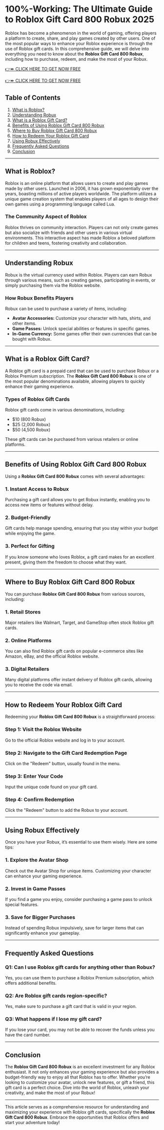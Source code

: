 # 100%-Working: The Ultimate Guide to Roblox Gift Card 800 Robux 2025

Roblox has become a phenomenon in the world of gaming, offering players a platform to create, share, and play games created by other users. One of the most popular ways to enhance your Roblox experience is through the use of Roblox gift cards. In this comprehensive guide, we will delve into everything you need to know about the **Roblox Gift Card 800 Robux**, including how to purchase, redeem, and make the most of your Robux. 

[👉⏩ CLICK HERE TO GET NOW FREE](https://getfreelink.pro/Xbox/)

[👉⏩ CLICK HERE TO GET NOW FREE](https://getfreelink.pro/Xbox/)


## Table of Contents

1. [What is Roblox?](#what-is-roblox)
2. [Understanding Robux](#understanding-robux)
3. [What is a Roblox Gift Card?](#what-is-a-roblox-gift-card)
4. [Benefits of Using Roblox Gift Card 800 Robux](#benefits-of-using-roblox-gift-card-800-robux)
5. [Where to Buy Roblox Gift Card 800 Robux](#where-to-buy-roblox-gift-card-800-robux)
6. [How to Redeem Your Roblox Gift Card](#how-to-redeem-your-roblox-gift-card)
7. [Using Robux Effectively](#using-robux-effectively)
8. [Frequently Asked Questions](#frequently-asked-questions)
9. [Conclusion](#conclusion)

---

## What is Roblox?

Roblox is an online platform that allows users to create and play games made by other users. Launched in 2006, it has grown exponentially over the years, boasting millions of active players worldwide. The platform utilizes a unique game creation system that enables players of all ages to design their own games using a programming language called Lua.

### The Community Aspect of Roblox

Roblox thrives on community interaction. Players can not only create games but also socialize with friends and other users in various virtual environments. This interactive aspect has made Roblox a beloved platform for children and teens, fostering creativity and collaboration.

---

## Understanding Robux

Robux is the virtual currency used within Roblox. Players can earn Robux through various means, such as creating games, participating in events, or simply purchasing them via the Roblox website. 

### How Robux Benefits Players

Robux can be used to purchase a variety of items, including:

- **Avatar Accessories:** Customize your character with hats, shirts, and other items.
- **Game Passes:** Unlock special abilities or features in specific games.
- **In-Game Currency:** Some games offer their own currencies that can be bought with Robux.

---

## What is a Roblox Gift Card?

A Roblox gift card is a prepaid card that can be used to purchase Robux or a Roblox Premium subscription. The **Roblox Gift Card 800 Robux** is one of the most popular denominations available, allowing players to quickly enhance their gaming experience.

### Types of Roblox Gift Cards

Roblox gift cards come in various denominations, including:

- $10 (800 Robux)
- $25 (2,000 Robux)
- $50 (4,500 Robux)

These gift cards can be purchased from various retailers or online platforms.

---

## Benefits of Using Roblox Gift Card 800 Robux

Using a **Roblox Gift Card 800 Robux** comes with several advantages:

### 1. Instant Access to Robux

Purchasing a gift card allows you to get Robux instantly, enabling you to access new items or features without delay.

### 2. Budget-Friendly

Gift cards help manage spending, ensuring that you stay within your budget while enjoying the game.

### 3. Perfect for Gifting

If you know someone who loves Roblox, a gift card makes for an excellent present, giving them the freedom to choose what they want.

---

## Where to Buy Roblox Gift Card 800 Robux

You can purchase **Roblox Gift Card 800 Robux** from various sources, including:

### 1. Retail Stores

Major retailers like Walmart, Target, and GameStop often stock Roblox gift cards. 

### 2. Online Platforms

You can also find Roblox gift cards on popular e-commerce sites like Amazon, eBay, and the official Roblox website.

### 3. Digital Retailers

Many digital platforms offer instant delivery of Roblox gift cards, allowing you to receive the code via email.

---

## How to Redeem Your Roblox Gift Card

Redeeming your **Roblox Gift Card 800 Robux** is a straightforward process:

### Step 1: Visit the Roblox Website

Go to the official Roblox website and log in to your account.

### Step 2: Navigate to the Gift Card Redemption Page

Click on the "Redeem" button, usually found in the menu.

### Step 3: Enter Your Code

Input the unique code found on your gift card. 

### Step 4: Confirm Redemption

Click the "Redeem" button to add the Robux to your account.

---

## Using Robux Effectively

Once you have your Robux, it’s essential to use them wisely. Here are some tips:

### 1. Explore the Avatar Shop

Check out the Avatar Shop for unique items. Customizing your character can enhance your gaming experience.

### 2. Invest in Game Passes

If you find a game you enjoy, consider purchasing a game pass to unlock special features.

### 3. Save for Bigger Purchases

Instead of spending Robux impulsively, save for larger items that can significantly enhance your gameplay.

---

## Frequently Asked Questions

### Q1: Can I use Roblox gift cards for anything other than Robux?

Yes, you can use them to purchase a Roblox Premium subscription, which offers additional benefits.

### Q2: Are Roblox gift cards region-specific?

Yes, make sure to purchase a gift card that is valid in your region.

### Q3: What happens if I lose my gift card?

If you lose your card, you may not be able to recover the funds unless you have the card number.

---

## Conclusion

The **Roblox Gift Card 800 Robux** is an excellent investment for any Roblox enthusiast. It not only enhances your gaming experience but also provides a budget-friendly way to enjoy all that Roblox has to offer. Whether you’re looking to customize your avatar, unlock new features, or gift a friend, this gift card is a perfect choice. Dive into the world of Roblox, unleash your creativity, and make the most of your Robux! 

---

This article serves as a comprehensive resource for understanding and maximizing your experience with Roblox gift cards, specifically the **Roblox Gift Card 800 Robux**. Embrace the opportunities that Roblox offers and start your adventure today!
